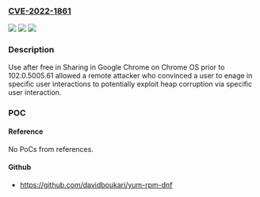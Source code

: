 ### [CVE-2022-1861](https://cve.mitre.org/cgi-bin/cvename.cgi?name=CVE-2022-1861)
![](https://img.shields.io/static/v1?label=Product&message=Chrome&color=blue)
![](https://img.shields.io/static/v1?label=Version&message=%3C%20102.0.5005.61%20&color=brighgreen)
![](https://img.shields.io/static/v1?label=Vulnerability&message=Use%20after%20free&color=brighgreen)

### Description

Use after free in Sharing in Google Chrome on Chrome OS prior to 102.0.5005.61 allowed a remote attacker who convinced a user to enage in specific user interactions to potentially exploit heap corruption via specific user interaction.

### POC

#### Reference
No PoCs from references.

#### Github
- https://github.com/davidboukari/yum-rpm-dnf


